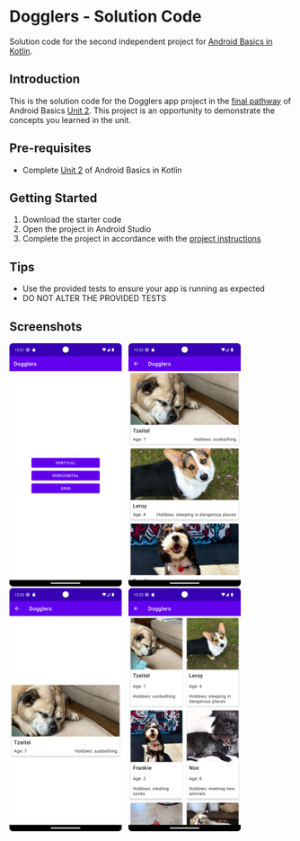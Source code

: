 Dogglers - Solution Code
==================================

Solution code for the second independent project for [Android Basics in Kotlin](https://developer.android.com/courses/android-basics-kotlin/course).

Introduction
------------

This is the solution code for the Dogglers app project in the [final pathway](https://developer.android.com/courses/pathways/android-basics-kotlin-unit-2-pathway-3) of Android Basics [Unit 2](https://developer.android.com/courses/android-basics-kotlin/unit-2). This project is an opportunity to demonstrate the concepts you learned in the unit.

Pre-requisites
--------------

- Complete [Unit 2](https://developer.android.com/courses/android-basics-kotlin/unit-2) of Android Basics in Kotlin

Getting Started
---------------

1. Download the starter code
2. Open the project in Android Studio
3. Complete the project in accordance with the [project instructions](https://developer.android.com/codelabs/basic-android-kotlin-training-project-dogglers-app?continue=https%3A%2F%2Fdeveloper.android.com%2Fcourses%2Fpathways%2Fandroid-basics-kotlin-unit-2-pathway-3%23codelab-https%3A%2F%2Fdeveloper.android.com%2Fcodelabs%2Fbasic-android-kotlin-training-project-dogglers-app#0)

Tips
----

- Use the provided tests to ensure your app is running as expected
- DO NOT ALTER THE PROVIDED TESTS

Screenshots
-----------
<div style="float:left">
<img width="200" height="433" src="Screenshot_main.png" alt="Dogglers Main Landing View">&nbsp;&nbsp;
<img width="200" height="433" src="Screenshot_vertical.png" alt="Dogglers Vertical List View">&nbsp;&nbsp;
<img width="200" height="433" src="Screenshot_horizontal.png" alt="Dogglers Horizontal View">&nbsp;&nbsp;
<img width="200" height="433" src="Screenshot_grid.png" alt="Dogglers Grid View">  
</div>
